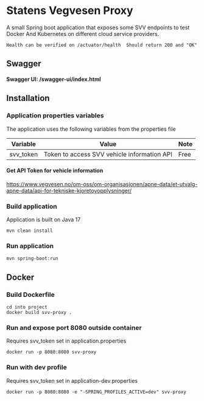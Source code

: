 # Statens Vegvesen Proxy
A small Spring boot application that exposes some SVV endpoints to test Docker And Kubernetes on different cloud service providers.


```
Health can be verified on /actuator/health  Should return 200 and "OK"
```

## Swagger
#### Swagger UI: /swagger-ui/index.html

## Installation


### Application properties variables
The application uses the following variables from the properties file

| Variable  | Value                                       | Note |
|-----------|---------------------------------------------| ------------- |
| svv_token | Token to access SVV vehicle information API | Free 

#### Get API Token for vehicle information
https://www.vegvesen.no/om-oss/om-organisasjonen/apne-data/et-utvalg-apne-data/api-for-tekniske-kjoretoyopplysninger/

### Build application
Application is built on Java 17
```
mvn clean install
```

### Run application
```
mvn spring-boot:run
```


## Docker
### Build Dockerfile
```
cd into project 
docker build svv-proxy .
```

### Run and expose port 8080 outside container
Requires svv_token set in application.properties
```
docker run -p 8080:8080 svv-proxy
```

### Run with dev profile
Requires svv_token set in application-dev.properties
```
docker run -p 8080:8080 -e "-SPRING_PROFILES_ACTIVE=dev" svv-proxy
```
